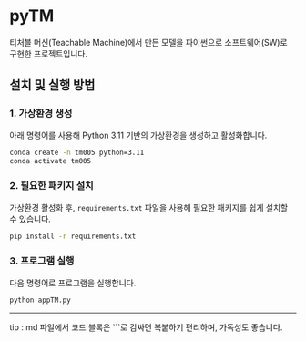 # pyTM

티처블 머신(Teachable Machine)에서 만든 모델을 파이썬으로 소프트웨어(SW)로 구현한 프로젝트입니다.

## 설치 및 실행 방법

### 1. 가상환경 생성
아래 명령어를 사용해 Python 3.11 기반의 가상환경을 생성하고 활성화합니다.

```bash
conda create -n tm005 python=3.11
conda activate tm005
```

### 2. 필요한 패키지 설치
가상환경 활성화 후, `requirements.txt` 파일을 사용해 필요한 패키지를 쉽게 설치할 수 있습니다.

```bash
pip install -r requirements.txt
```

### 3. 프로그램 실행
다음 명령어로 프로그램을 실행합니다.

```bash
python appTM.py
```

---

tip : md 파일에서 코드 블록은 ```로 감싸면 복붙하기 편리하며, 가독성도 좋습니다.
